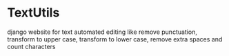# TextUtils
django website for text automated editing like remove punctuation, transform to upper case, transform to lower case, remove extra spaces and count characters
